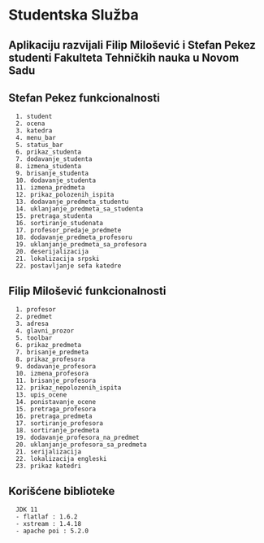 # Studentska Služba

  ## Aplikaciju razvijali Filip Milošević i Stefan Pekez studenti Fakulteta Tehničkih nauka u Novom Sadu 
  
   ## Stefan Pekez funkcionalnosti  
      1. student
      2. ocena
      3. katedra
      4. menu_bar
      5. status_bar
      6. prikaz_studenta
      7. dodavanje_studenta
      8. izmena_studenta
      9. brisanje_studenta
      10. dodavanje_studenta
      11. izmena_predmeta
      12. prikaz_polozenih_ispita
      13. dodavanje_predmeta_studentu
      14. uklanjanje_predmeta_sa_studenta
      15. pretraga_studenta
      16. sortiranje_studenata
      17. profesor_predaje_predmete
      18. dodavanje_predmeta_profesoru
      19. uklanjanje_predmeta_sa_profesora
      20. deserijalizacija
      21. lokalizacija srpski
      22. postavljanje sefa katedre
      
   ## Filip Milošević funkcionalnosti
      1. profesor
      2. predmet
      3. adresa
      4. glavni_prozor
      5. toolbar
      6. prikaz_predmeta
      7. brisanje_predmeta
      8. prikaz_profesora
      9. dodavanje_profesora
      10. izmena_profesora
      11. brisanje_profesora
      12. prikaz_nepolozenih_ispita
      13. upis_ocene
      14. ponistavanje_ocene
      15. pretraga_profesora
      16. pretraga_predmeta
      17. sortiranje_profesora
      18. sortiranje_predmeta
      19. dodavanje_profesora_na_predmet
      20. uklanjanje_profesora_sa_predmeta
      21. serijalizacija
      22. lokalizacija engleski
      23. prikaz katedri
      
   ## Korišćene biblioteke
      JDK 11
      - flatlaf : 1.6.2
      - xstream : 1.4.18
      - apache poi : 5.2.0 
